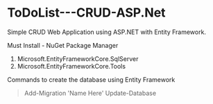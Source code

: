 # ToDoList---CRUD-ASP.Net
Simple CRUD Web Application using ASP.NET with Entity Framework.


Must Install - NuGet Package Manager
1. Microsoft.EntityFrameworkCore.SqlServer
2. Microsoft.EntityFrameworkCore.Tools

Commands to create the database using Entity Framework
> Add-Migration 'Name Here'
> Update-Database

